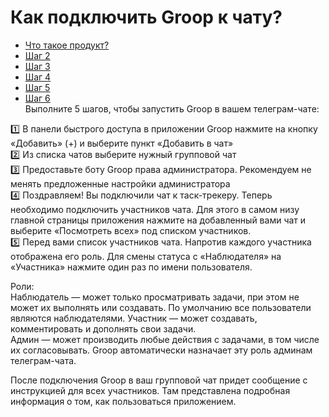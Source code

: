 # Как подключить Groop к чату?

- [Что такое продукт?](assets/1.jpg)
- [Шаг 2](assets/2.jpg)
- [Шаг 3](assets/3.jpg)
- [Шаг 4](assets/4.jpg)
- [Шаг 5](assets/5.jpg)
- [Шаг 6](assets/6.jpg)  
Выполните 5 шагов, чтобы запустить Groop в вашем телеграм-чате:  

1️⃣ В панели быстрого доступа в приложении Groop нажмите на кнопку «Добавить» (+) и выберите пункт «Добавить в чат»  
2️⃣ Из списка чатов выберите нужный групповой чат  
3️⃣ Предоставьте боту Groop права администратора. Рекомендуем не менять предложенные настройки администратора  
4️⃣ Поздравляем! Вы подключили чат к таск-трекеру. Теперь необходимо подключить участников чата. Для этого в самом низу главной страницы приложения нажмите на добавленный вами чат и выберите «Посмотреть всех» под списком участников.  
5️⃣ Перед вами список участников чата. Напротив каждого участника отображена его роль. Для смены статуса с «Наблюдателя» на «Участника» нажмите один раз по имени пользователя.  

Роли:  
Наблюдатель — может только просматривать задачи, при этом не может их выполнять или создавать. По умолчанию все пользователи являются наблюдателями.
Участник — может создавать, комментировать и дополнять свои задачи.  
Админ — может производить любые действия с задачами, в том числе их согласовывать. Groop автоматически назначает эту роль админам телеграм-чата.
  
После подключения Groop в ваш групповой чат придет сообщение с инструкцией для всех участников. Там представлена подробная информация о том, как пользоваться приложением.


